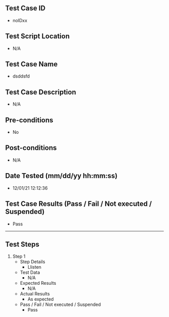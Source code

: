 ## Test Case ID
* noIDxx
## Test Script Location
* N/A
## Test Case Name
* dsddsfd
## Test Case Description
* N/A
## Pre-conditions
* No
## Post-conditions
* N/A
## Date Tested (mm/dd/yy hh:mm:ss)
* 12/01/21 12:12:36
## Test Case Results (Pass / Fail / Not executed / Suspended)
* Pass
---
## Test Steps
1. Step 1
	* Step Details
		* Llisten
	* Test Data
		* N/A
	* Expected Results
		* N/A
	* Actual Results
		* As expected
	* Pass / Fail / Not executed / Suspended
		* Pass
